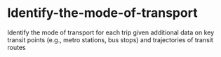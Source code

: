 # Identify-the-mode-of-transport
Identify the mode of transport for each trip given additional data on key transit points (e.g., metro stations, bus stops) and trajectories of transit routes
